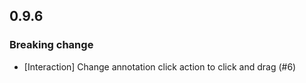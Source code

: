 ## 0.9.6

### Breaking change

- [Interaction] Change annotation click action to click and drag (#6)
